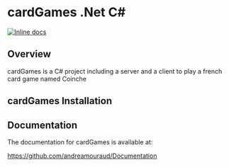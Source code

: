 cardGames .Net C#
===================================================

[![Inline docs](http://inch-ci.org/github/{ORG-or-USERNAME}/{REPO-NAME}.svg?branch=master)](http://inch-ci.org/github/{ORG-or-USERNAME}/{REPO-NAME})

Overview
--------

cardGames is a C# project including a server and a client to play
a french card game named Coinche

 cardGames Installation
------------------------------


Documentation
-------------

The documentation for cardGames is available at:

https://github.com/andreamouraud/Documentation
